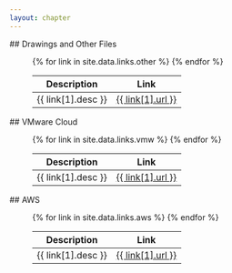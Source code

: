 ```yaml
---
layout: chapter
---
```


<section markdown="1" id="drawings-and-other-files">
## Drawings and Other Files

<figure markdown="1" class="full-width">
<table>
<thead><tr><th>Description</th><th>Link</th></tr></thead>
<tbody>
{% for link in site.data.links.other %}
<tr><td>{{ link[1].desc }}</td><td><a href="{{ link[1].url }}">{{ link[1].url }}</a></td></tr>
{% endfor %}
</tbody>
</table>
</figure>
</section>




<section markdown="1" id="vmware-cloud-resources">
## VMware Cloud
<figure markdown="1" class="full-width">
<table>
<thead><tr><th>Description</th><th>Link</th></tr></thead>
<tbody>
{% for link in site.data.links.vmw %}
<tr><td>{{ link[1].desc }}</td><td><a href="{{ link[1].url }}">{{ link[1].url }}</a></td></tr>
{% endfor %}
</tbody>
</table>
</figure>
</section>




<section markdown="1" id="aws-resources">
## AWS

<figure markdown="1" class="full-width">
<table>
<thead><tr><th>Description</th><th>Link</th></tr></thead>
<tbody>
{% for link in site.data.links.aws %}
<tr><td>{{ link[1].desc }}</td><td><a href="{{ link[1].url }}">{{ link[1].url }}</a></td></tr>
{% endfor %}
</tbody>
</table>
</figure>
</section>

